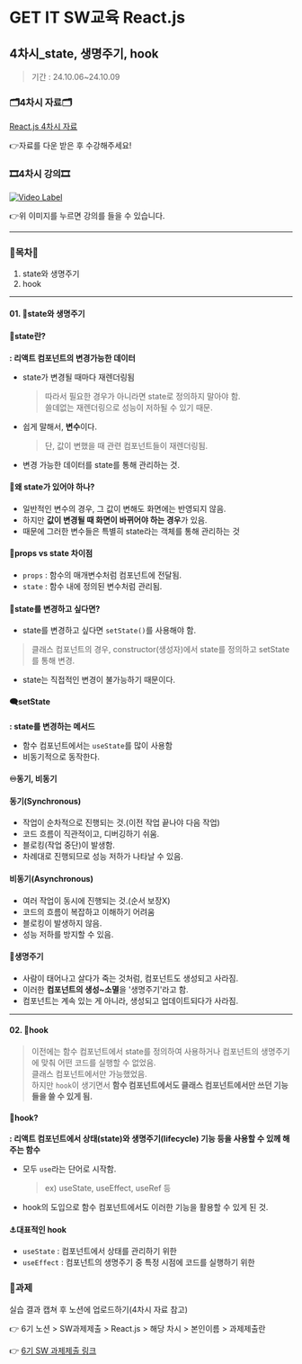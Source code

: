 # GET IT SW교육 React.js
## 4차시_state, 생명주기, hook
> 기간 : 24.10.06~24.10.09

### 🗂️4차시 자료🗂️
[React.js 4차시 자료](https://github.com/getit-knu/Get-React.js/blob/main/4%EC%B0%A8%EC%8B%9C/GETIT%20SW%20%EA%B5%90%EC%9C%A1%20react%20_%204%EC%B0%A8%EC%8B%9C.pdf)

👉자료를 다운 받은 후 수강해주세요!

### 🎞️4차시 강의🎞️
[![Video Label](http://img.youtube.com/vi/lxP8Xeq-12U/0.jpg)](https://youtu.be/lxP8Xeq-12U)

👉위 이미지를 누르면 강의를 들을 수 있습니다.

---

### 🚀목차🚀
1. state와 생명주기
2. hook

---

#### 01. 💫state와 생명주기
#### 📄state란?
**: 리액트 컴포넌트의 변경가능한 데이터**
- state가 변경될 때마다 재렌더링됨
  > 따라서 필요한 경우가 아니라면 state로 정의하지 말아야 함. <br/>
  > 쓸데없는 재렌더링으로 성능이 저하될 수 있기 때문.
- 쉽게 말해서, **변수**이다.
  > 단, 값이 변했을 때 관련 컴포넌트들이 재렌더링됨.
- 변경 가능한 데이터를 state를 통해 관리하는 것.
  
  
#### 🧐왜 state가 있어야 하나?
- 일반적인 변수의 경우, 그 값이 변해도 화면에는 반영되지 않음.
- 하지만 **값이 변경될 때 화면이 바뀌어야 하는 경우**가 있음.
- 때문에 그러한 변수들은 특별히 state라는 객체를 통해 관리하는 것


#### 💁props vs state 차이점
- `props` : 함수의 매개변수처럼 컴포넌트에 전달됨.
- `state` : 함수 내에 정의된 변수처럼 관리됨.


#### 🔆state를 변경하고 싶다면?
- state를 변경하고 싶다면 `setState()`를 사용해야 함.
> 클래스 컴포넌트의 경우, constructor(생성자)에서 state를 정의하고 setState를 통해 변경.
- state는 직접적인 변경이 불가능하기 때문이다.


#### 🗨️setState
**: state를 변경하는 메서드**
- 함수 컴포넌트에서는 `useState`를 많이 사용함
- 비동기적으로 동작한다.


#### ♾️동기, 비동기
#### 동기(Synchronous)
- 작업이 순차적으로 진행되는 것.(이전 작업 끝나야 다음 작업)
- 코드 흐름이 직관적이고, 디버깅하기 쉬움.
- 블로킹(작업 중단)이 발생함.
- 차례대로 진행되므로 성능 저하가 나타날 수 있음.

#### 비동기(Asynchronous)
- 여러 작업이 동시에 진행되는 것.(순서 보장X)
- 코드의 흐름이 복잡하고 이해하기 어려움
- 블로킹이 발생하지 않음.
- 성능 저하를 방지할 수 있음.


#### 🍃생명주기
- 사람이 태어나고 살다가 죽는 것처럼, 컴포넌트도 생성되고 사라짐.
- 이러한 **컴포넌트의 생성~소멸**을 '생명주기'라고 함.
- 컴포넌트는 계속 있는 게 아니라, 생성되고 업데이트되다가 사라짐.

---

#### 02. 🍦hook
> 이전에는 함수 컴포넌트에서 state를 정의하여 사용하거나 컴포넌트의 생명주기에 맞춰 어떤 코드를 실행할 수 없었음. <br/>
> 클래스 컴포넌트에서만 가능했었음. <br/>
> 하지만 `hook`이 생기면서 **함수 컴포넌트에서도 클래스 컴포넌트에서만 쓰던 기능들을 쓸 수 있게 됨.**

#### 📄hook?
**: 리액트 컴포넌트에서 상태(state)와 생명주기(lifecycle) 기능 등을 사용할 수 있께 해주는 함수**
- 모두 `use`라는 단어로 시작함.
  > ex) useState, useEffect, useRef 등
- hook의 도입으로 함수 컴포넌트에서도 이러한 기능을 활용할 수 있게 된 것.


#### ⚓대표적인 hook
- `useState` : 컴포넌트에서 상태를 관리하기 위한
- `useEffect` : 컴포넌트의 생명주기 중 특정 시점에 코드를 실행하기 위한


### 📢과제
실습 결과 캡쳐 후 노션에 업로드하기(4차시 자료 참고)

👉 6기 노션 > SW과제제출 > React.js > 해당 차시 > 본인이름 > 과제제출란

👉 [6기 SW 과제제출 링크](https://www.notion.so/SW-8502eeef321b43e2ad13ece0f626be33)

